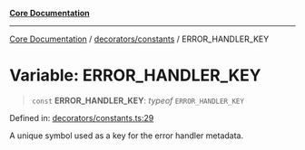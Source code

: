 [**Core Documentation**](../../../README.md)

***

[Core Documentation](../../../README.md) / [decorators/constants](../README.md) / ERROR\_HANDLER\_KEY

# Variable: ERROR\_HANDLER\_KEY

> `const` **ERROR\_HANDLER\_KEY**: *typeof* `ERROR_HANDLER_KEY`

Defined in: [decorators/constants.ts:29](https://github.com/stonemjs/core/blob/85781fe5b87769612839dd6b850ba45186d357fa/src/decorators/constants.ts#L29)

A unique symbol used as a key for the error handler metadata.
